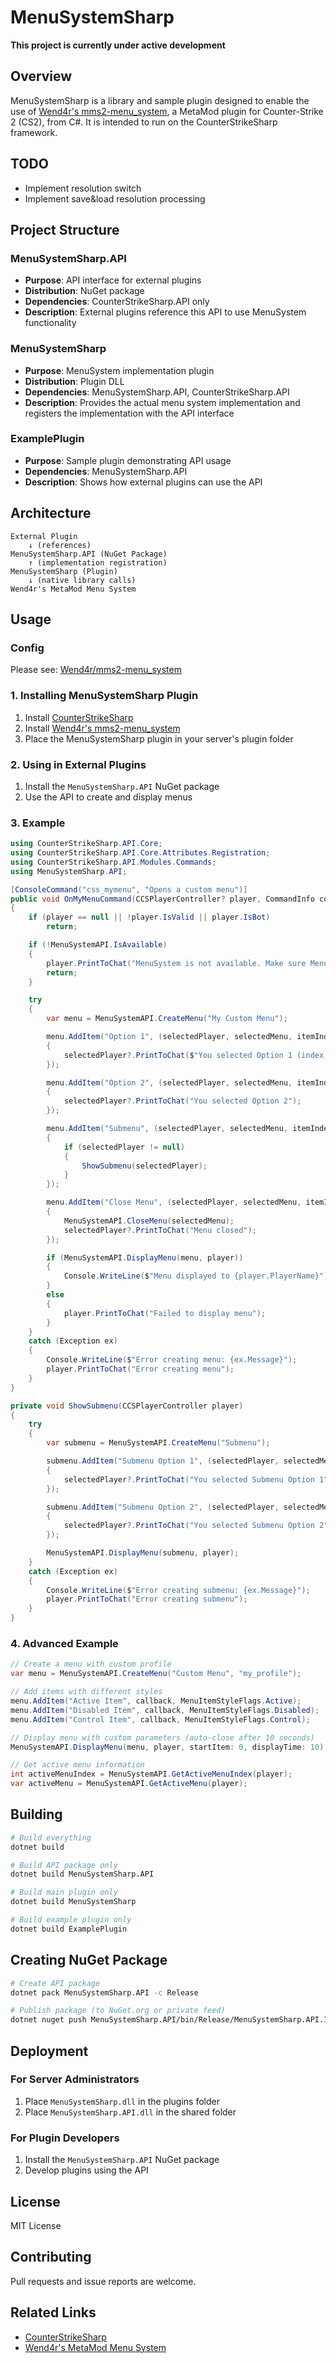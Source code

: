 # MenuSystemSharp

**This project is currently under active development**

## Overview

MenuSystemSharp is a library and sample plugin designed to enable the use of [Wend4r's mms2-menu_system](https://github.com/Wend4r/mms2-menu_system), a MetaMod plugin for Counter-Strike 2 (CS2), from C#.
It is intended to run on the CounterStrikeSharp framework.

## TODO

*  Implement resolution switch
*  Implement save&load resolution processing

## Project Structure

### MenuSystemSharp.API
- **Purpose**: API interface for external plugins
- **Distribution**: NuGet package
- **Dependencies**: CounterStrikeSharp.API only
- **Description**: External plugins reference this API to use MenuSystem functionality

### MenuSystemSharp
- **Purpose**: MenuSystem implementation plugin
- **Distribution**: Plugin DLL
- **Dependencies**: MenuSystemSharp.API, CounterStrikeSharp.API
- **Description**: Provides the actual menu system implementation and registers the implementation with the API interface

### ExamplePlugin
- **Purpose**: Sample plugin demonstrating API usage
- **Dependencies**: MenuSystemSharp.API
- **Description**: Shows how external plugins can use the API

## Architecture

```
External Plugin
    ↓ (references)
MenuSystemSharp.API (NuGet Package)
    ↑ (implementation registration)
MenuSystemSharp (Plugin)
    ↓ (native library calls)
Wend4r's MetaMod Menu System
```

## Usage

### Config

Please see: [Wend4r/mms2-menu_system](https://github.com/Wend4r/mms2-menu_system)

### 1. Installing MenuSystemSharp Plugin
1. Install [CounterStrikeSharp](https://github.com/roflmuffin/CounterStrikeSharp)
2. Install [Wend4r's mms2-menu_system](https://github.com/Wend4r/mms2-menu_system)
3. Place the MenuSystemSharp plugin in your server's plugin folder

### 2. Using in External Plugins
1. Install the `MenuSystemSharp.API` NuGet package
2. Use the API to create and display menus

### 3. Example

```csharp
using CounterStrikeSharp.API.Core;
using CounterStrikeSharp.API.Core.Attributes.Registration;
using CounterStrikeSharp.API.Modules.Commands;
using MenuSystemSharp.API;

[ConsoleCommand("css_mymenu", "Opens a custom menu")]
public void OnMyMenuCommand(CCSPlayerController? player, CommandInfo commandInfo)
{
    if (player == null || !player.IsValid || player.IsBot)
        return;

    if (!MenuSystemAPI.IsAvailable)
    {
        player.PrintToChat("MenuSystem is not available. Make sure MenuSystemSharp plugin is loaded.");
        return;
    }

    try
    {
        var menu = MenuSystemAPI.CreateMenu("My Custom Menu");

        menu.AddItem("Option 1", (selectedPlayer, selectedMenu, itemIndex) =>
        {
            selectedPlayer?.PrintToChat($"You selected Option 1 (index: {itemIndex})");
        });

        menu.AddItem("Option 2", (selectedPlayer, selectedMenu, itemIndex) =>
        {
            selectedPlayer?.PrintToChat("You selected Option 2");
        });

        menu.AddItem("Submenu", (selectedPlayer, selectedMenu, itemIndex) =>
        {
            if (selectedPlayer != null)
            {
                ShowSubmenu(selectedPlayer);
            }
        });

        menu.AddItem("Close Menu", (selectedPlayer, selectedMenu, itemIndex) =>
        {
            MenuSystemAPI.CloseMenu(selectedMenu);
            selectedPlayer?.PrintToChat("Menu closed");
        });

        if (MenuSystemAPI.DisplayMenu(menu, player))
        {
            Console.WriteLine($"Menu displayed to {player.PlayerName}");
        }
        else
        {
            player.PrintToChat("Failed to display menu");
        }
    }
    catch (Exception ex)
    {
        Console.WriteLine($"Error creating menu: {ex.Message}");
        player.PrintToChat("Error creating menu");
    }
}

private void ShowSubmenu(CCSPlayerController player)
{
    try
    {
        var submenu = MenuSystemAPI.CreateMenu("Submenu");

        submenu.AddItem("Submenu Option 1", (selectedPlayer, selectedMenu, itemIndex) =>
        {
            selectedPlayer?.PrintToChat("You selected Submenu Option 1");
        });

        submenu.AddItem("Submenu Option 2", (selectedPlayer, selectedMenu, itemIndex) =>
        {
            selectedPlayer?.PrintToChat("You selected Submenu Option 2");
        });

        MenuSystemAPI.DisplayMenu(submenu, player);
    }
    catch (Exception ex)
    {
        Console.WriteLine($"Error creating submenu: {ex.Message}");
        player.PrintToChat("Error creating submenu");
    }
}
```

### 4. Advanced Example

```csharp
// Create a menu with custom profile
var menu = MenuSystemAPI.CreateMenu("Custom Menu", "my_profile");

// Add items with different styles
menu.AddItem("Active Item", callback, MenuItemStyleFlags.Active);
menu.AddItem("Disabled Item", callback, MenuItemStyleFlags.Disabled);
menu.AddItem("Control Item", callback, MenuItemStyleFlags.Control);

// Display menu with custom parameters (auto-close after 10 seconds)
MenuSystemAPI.DisplayMenu(menu, player, startItem: 0, displayTime: 10);

// Get active menu information
int activeMenuIndex = MenuSystemAPI.GetActiveMenuIndex(player);
var activeMenu = MenuSystemAPI.GetActiveMenu(player);
```

## Building

```bash
# Build everything
dotnet build

# Build API package only
dotnet build MenuSystemSharp.API

# Build main plugin only
dotnet build MenuSystemSharp

# Build example plugin only
dotnet build ExamplePlugin
```

## Creating NuGet Package

```bash
# Create API package
dotnet pack MenuSystemSharp.API -c Release

# Publish package (to NuGet.org or private feed)
dotnet nuget push MenuSystemSharp.API/bin/Release/MenuSystemSharp.API.1.0.0.nupkg -s https://api.nuget.org/v3/index.json
```

## Deployment

### For Server Administrators
1. Place `MenuSystemSharp.dll` in the plugins folder
2. Place `MenuSystemSharp.API.dll` in the shared folder

### For Plugin Developers
1. Install the `MenuSystemSharp.API` NuGet package
2. Develop plugins using the API

## License

MIT License

## Contributing

Pull requests and issue reports are welcome.

## Related Links

- [CounterStrikeSharp](https://github.com/roflmuffin/CounterStrikeSharp)
- [Wend4r's MetaMod Menu System](https://github.com/Wend4r/mms2-menu_system)
